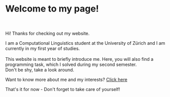 # Welcome to my page!<br><br>

Hi! Thanks for checking out my website.<br>

I am a Computational Linguistics student at the University of Zürich and I am currently in my first year of studies.<br>
<br>
This website is meant to briefly introduce me. Here, you will also find a programming task, which I solved during my second semester.<br>Don't be shy, take a look around.

Want to know more about me and my interests? [Click here](aboutme.md "about me")
<br>


That's it for now - Don't forget to take care of yourself!


